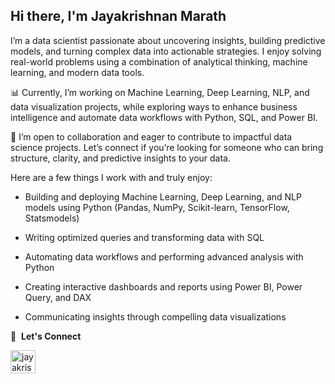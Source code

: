 ## Hi there, I'm Jayakrishnan Marath 

I’m a data scientist passionate about uncovering insights, building predictive models, and turning complex data into actionable strategies. I enjoy solving real-world problems using a combination of analytical thinking, machine learning, and modern data tools.

📊 Currently, I’m working on Machine Learning, Deep Learning, NLP, and data visualization projects, while exploring ways to enhance business intelligence and automate data workflows with Python, SQL, and Power BI.

🤝 I’m open to collaboration and eager to contribute to impactful data science projects. Let’s connect if you’re looking for someone who can bring structure, clarity, and predictive insights to your data.

Here are a few things I work with and truly enjoy:

* Building and deploying Machine Learning, Deep Learning, and NLP models using Python (Pandas, NumPy, Scikit-learn, TensorFlow, Statsmodels)

* Writing optimized queries and transforming data with SQL

* Automating data workflows and performing advanced analysis with Python

* Creating interactive dashboards and reports using Power BI, Power Query, and DAX

* Communicating insights through compelling data visualizations

🔗 &nbsp;**Let's Connect**  
<p align="left">
<a href="https://www.linkedin.com/in/jayakrishnan-marath/" target="blank"><img align="center" src="https://raw.githubusercontent.com/rahuldkjain/github-profile-readme-generator/master/src/images/icons/Social/linked-in-alt.svg" alt="jayakrishnan-marath" height="37" width="40" /></a>
</p>
